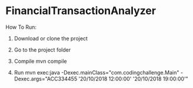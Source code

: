 # FinancialTransactionAnalyzer

How To Run:

1. Download or clone the project

2. Go to the project folder

3. Compile
   mvn compile

4. Run
  mvn exec:java -Dexec.mainClass="com.codingchallenge.Main" -Dexec.args="ACC334455 '20/10/2018 12:00:00' '20/10/2018 19:00:00'" 
